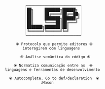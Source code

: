                              ┌────────────────────────┐
                             │██╗     ███████╗██████╗ │
                             │██║     ██╔════╝██╔══██╗│
                             │██║     ███████╗██████╔╝│
                             │██║     ╚════██║██╔═══╝ │
                             │███████╗███████║██║     │
                             │╚══════╝╚══════╝╚═╝     │
                             └────────────────────────┘

                         ⦿ Protocolo que permite editores ⦿ 
                            interagirem com linguagens

                           ⦿ Análise semântica do código ⦿   

                        ⦿ Normatiza comunicação entre as  ⦿ 
                    linguagens e ferramentas de desenvolvimento

                      ⦿ Autocomplete, Go to def/declaration  ⦿ 
                                    :Mason
